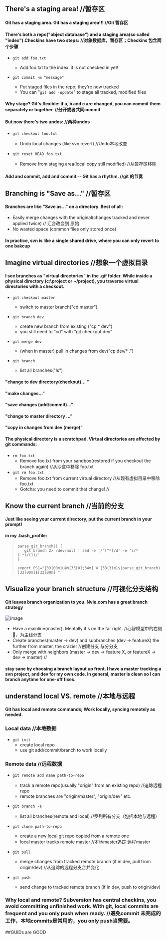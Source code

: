 ## There's a staging area! //暂存区
#### Git has a staging area. **Git has a staging area!!!** //Git 暂存区
#### There's both a repo("object database") and a staging area(so called "index").Checkins have two steps: //对象数据库，暂存区；Checkins 包含两个步骤
- `git add foo.txt`
  - Add foo.txt to the index. it is not checked in yet!

- `git commit -m "message"`
  - Put staged files in the repo; they're now tracked
  - You can "`git add -update`" to stage all tracked, modified files

#### **Why stage?** Git's flexible: if a, b and c are changed, you can commit them separately or together. //分开或者共同commit

#### But now there's two undos: //两种undos
- `git checkout foo.txt`
  - Undo local changes (like svn revert) //Undo本地改变

- `git reset HEAD foo.txt`
  - Remove from staging area(local copy still modified) //从暂存区移除

#### Add and commit, add and commit -- Git has a rhythm. //git 的节奏

## Branching is "Save as..." //暂存区

#### Branches are like "Save as..." on a directory. Best of all:
- Easily merge changes with the original(changes tracked and never applied twice) // 汇合改变到 原始
- No wasted space (common files only stored once)

#### In practice, svn is like a single shared drive, where you can only revert to one bakcup

## Imagine virtual directories //想象一个虚拟目录
#### I see branches as "virtual directories" in the .gif folder. While inside a physical directory (c:\project or ~/project), you traverse virtual directories with a checkout.

- `git checkout master`
  - switch to master branch("cd master")

- `git branch dev`
  - create new branch from existing ("cp * dev")
  - you still need to "cd" with "git checkout dev"

- `git merge dev`
  - (when in master) pull in changes from dev("cp dev/* .") 
- `git branch`
  - list all branches("ls")

#### "change to dev directory(checkout)... "
#### "make changes..."
#### "save changes (add/commit)..."
#### "change to master directory ..."
#### "copy in changes from dev (merge)"
#### The physical directory is a scratchpad. Virtual directories are affected by git commands:

- `rm foo.txt`
  - Remove foo.txt from your sandbox(restored if you checkout the branch again) //从沙盒中移除 foo.txt
- `git rm foo.txt`
  - Remove foo.txt from current virtual directory //从现有虚拟目录中移除 foo.txt
  - Gotcha: you need to commit that change! //

## Know the current branch //当前的分支
#### Just like seeing your current directory, put the current branch in your prompt!
#### in my .bash_profile:
> ```
> parse_git_branch() {
>    git branch 2> /dev/null | sed -e '/^[^*]/d' -e 's/* (.*)/(1)/'
> }
> 
> export PS1="[33[00m]u@h[33[01;34m] W [33[31m]$(parse_git_branch) [33[00m]$[33[00m] "
> ```

## Visualize your branch structure //可视化分支结构
#### Git leaves branch organization to you. Nvie.com has a great branch strategy 
![image](https://user-images.githubusercontent.com/31954987/198338204-fc85b7fc-c12b-4d1a-880e-17d3b4b8889d.png)
- Have a mainline(master). Mentally it's on the far right. //心智模型中的右侧🫱，为主线分支
- Create branches(master -> dev) and subbranches (dev -> featureX) the further from master, the crazier //创建分支 与分分支
- Only merge with neighbors (master -> dev -> feature X, or featureX -> dev -> master) //

#### stay sane by choosing a branch layout up front. I have a master tracking a svn project, and dev for my own code. In general, master is clean so I can branch anytime for one-off fixes.


## understand local VS. remote //本地与远程
#### Git has local and remote commands; Work locally, syncing remotely as needed.

### Local data //本地数据
- `git init`
  - create local repo
  - use git add/commit/branch to work locally

### Remote data //远程数据
- `git remote add name path-to-repo`
  - track a remote repo(usually "origin" from an existing repo) //追踪远程repo
  - remote branches are "origin/master", "origin/dev" etc.

- `git branch -a`
  - list all branches(remote and local) //罗列所有分支（包括本地与远程）

- `git clone path-to-repo`
  - create a new local git repo copied from a remote one
  - local master tracks remote master //本地master追踪 远程master

- `git pull`
  - merge changes from tracked remote branch (if in dev, pull from origin/dev) //从追踪的远程分支合并变化 
- `git push`
  - send change to tracked remote branch (if in dev, push to origin/dev)

### **Why local and remote?** Subversion has central checkins, you avoid committing unfinished work. With git, local commits are frequent and you only push when ready. //避免commit 未完成的工作，本地commits是常用的，you only push当需要。

##GUIDs are GOOD


